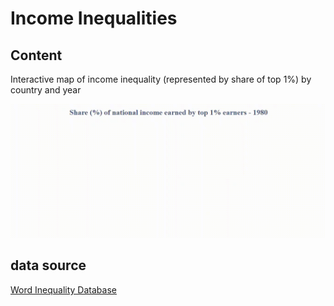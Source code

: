 # Income Inequalities

## Content

Interactive map of income inequality (represented by share of top 1%) by country and year

![chart](chart.gif)

## data source

[Word Inequality Database](https://wid.world/fr/monde/#sptinc_p99p100_z/US;FR;DE;CN;ZA;GB;WO/last/eu/k/p/yearly/s/false/5.64/30/curve/false/country)

